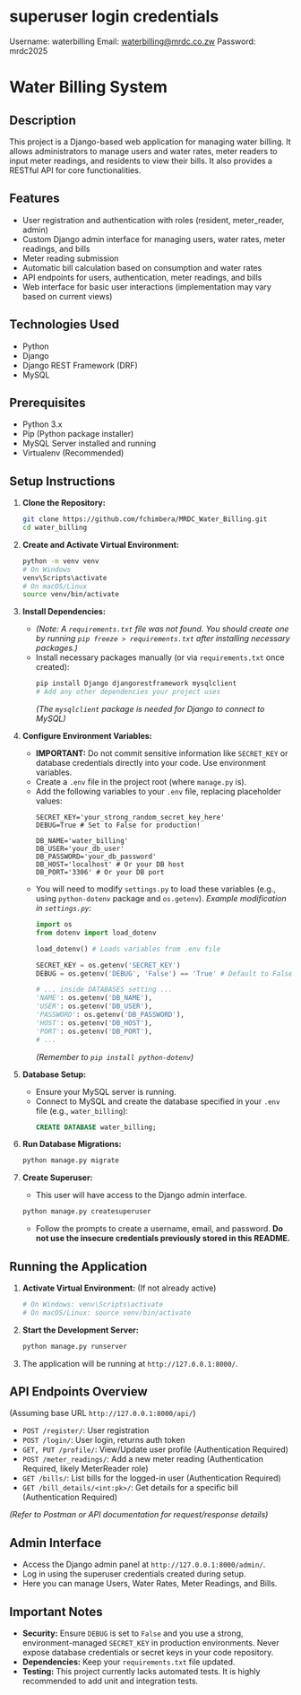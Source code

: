 # superuser login credentials
Username: waterbilling
Email: waterbilling@mrdc.co.zw
Password: mrdc2025

# Water Billing System

## Description

This project is a Django-based web application for managing water billing. It allows administrators to manage users and water rates, meter readers to input meter readings, and residents to view their bills. It also provides a RESTful API for core functionalities.

## Features

* User registration and authentication with roles (resident, meter_reader, admin)
* Custom Django admin interface for managing users, water rates, meter readings, and bills
* Meter reading submission
* Automatic bill calculation based on consumption and water rates
* API endpoints for users, authentication, meter readings, and bills
* Web interface for basic user interactions (implementation may vary based on current views)

## Technologies Used

* Python
* Django
* Django REST Framework (DRF)
* MySQL

## Prerequisites

* Python 3.x
* Pip (Python package installer)
* MySQL Server installed and running
* Virtualenv (Recommended)

## Setup Instructions

1.  **Clone the Repository:**
    ```bash
    git clone https://github.com/fchimbera/MRDC_Water_Billing.git
    cd water_billing 
    ```

2.  **Create and Activate Virtual Environment:**
    ```bash
    python -m venv venv
    # On Windows
    venv\Scripts\activate
    # On macOS/Linux
    source venv/bin/activate
    ```

3.  **Install Dependencies:**
    * *(Note: A `requirements.txt` file was not found. You should create one by running `pip freeze > requirements.txt` after installing necessary packages.)*
    * Install necessary packages manually (or via `requirements.txt` once created):
        ```bash
        pip install Django djangorestframework mysqlclient 
        # Add any other dependencies your project uses
        ```
       *(The `mysqlclient` package is needed for Django to connect to MySQL)*

4.  **Configure Environment Variables:**
    * **IMPORTANT:** Do not commit sensitive information like `SECRET_KEY` or database credentials directly into your code. Use environment variables.
    * Create a `.env` file in the project root (where `manage.py` is).
    * Add the following variables to your `.env` file, replacing placeholder values:
        ```dotenv
        SECRET_KEY='your_strong_random_secret_key_here'
        DEBUG=True # Set to False for production!

        DB_NAME='water_billing'
        DB_USER='your_db_user'
        DB_PASSWORD='your_db_password'
        DB_HOST='localhost' # Or your DB host
        DB_PORT='3306' # Or your DB port
        ```
    * You will need to modify `settings.py` to load these variables (e.g., using `python-dotenv` package and `os.getenv`). 
        *Example modification in `settings.py`:*
        ```python
        import os
        from dotenv import load_dotenv

        load_dotenv() # Loads variables from .env file

        SECRET_KEY = os.getenv('SECRET_KEY')
        DEBUG = os.getenv('DEBUG', 'False') == 'True' # Default to False if not set

        # ... inside DATABASES setting ...
        'NAME': os.getenv('DB_NAME'),
        'USER': os.getenv('DB_USER'),
        'PASSWORD': os.getenv('DB_PASSWORD'),
        'HOST': os.getenv('DB_HOST'),
        'PORT': os.getenv('DB_PORT'),
        # ...
        ```
        *(Remember to `pip install python-dotenv`)*

5.  **Database Setup:**
    * Ensure your MySQL server is running.
    * Connect to MySQL and create the database specified in your `.env` file (e.g., `water_billing`):
        ```sql
        CREATE DATABASE water_billing; 
        ```

6.  **Run Database Migrations:**
    ```bash
    python manage.py migrate
    ```

7.  **Create Superuser:**
    * This user will have access to the Django admin interface.
    ```bash
    python manage.py createsuperuser
    ```
    * Follow the prompts to create a username, email, and password. **Do not use the insecure credentials previously stored in this README.**

## Running the Application

1.  **Activate Virtual Environment:** (If not already active)
    ```bash
    # On Windows: venv\Scripts\activate
    # On macOS/Linux: source venv/bin/activate
    ```
2.  **Start the Development Server:**
    ```bash
    python manage.py runserver
    ```
3.  The application will be running at `http://127.0.0.1:8000/`.

## API Endpoints Overview

(Assuming base URL `http://127.0.0.1:8000/api/`)

* `POST /register/`: User registration
* `POST /login/`: User login, returns auth token
* `GET, PUT /profile/`: View/Update user profile (Authentication Required)
* `POST /meter_readings/`: Add a new meter reading (Authentication Required, likely MeterReader role)
* `GET /bills/`: List bills for the logged-in user (Authentication Required)
* `GET /bill_details/<int:pk>/`: Get details for a specific bill (Authentication Required)

*(Refer to Postman or API documentation for request/response details)*

## Admin Interface

* Access the Django admin panel at `http://127.0.0.1:8000/admin/`.
* Log in using the superuser credentials created during setup.
* Here you can manage Users, Water Rates, Meter Readings, and Bills.

## Important Notes

* **Security:** Ensure `DEBUG` is set to `False` and you use a strong, environment-managed `SECRET_KEY` in production environments. Never expose database credentials or secret keys in your code repository.
* **Dependencies:** Keep your `requirements.txt` file updated.
* **Testing:** This project currently lacks automated tests. It is highly recommended to add unit and integration tests.